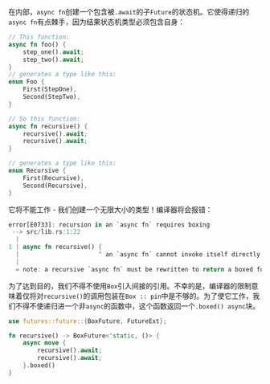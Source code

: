 在内部，`async fn`创建一个包含被`.await`的子`Future`的状态机。它使得递归的`async fn`有点棘手，因为结果状态机类型必须包含自身：

```rust
// This function:
async fn foo() {
    step_one().await;
    step_two().await;
}
// generates a type like this:
enum Foo {
    First(StepOne),
    Second(StepTwo),
}

// So this function:
async fn recursive() {
    recursive().await;
    recursive().await;
}

// generates a type like this:
enum Recursive {
    First(Recursive),
    Second(Recursive),
}
```

它将不能工作 - 我们创建一个无限大小的类型！编译器将会报错：

```rust
error[E0733]: recursion in an `async fn` requires boxing
 --> src/lib.rs:1:22
  |
1 | async fn recursive() {
  |                      ^ an `async fn` cannot invoke itself directly
  |
  = note: a recursive `async fn` must be rewritten to return a boxed future.
```

为了达到目的，我们不得不使用`Box`引入间接的引用。不幸的是，编译器的限制意味着仅将对`recursive()`的调用包装在`Box :: pin`中是不够的。为了使它工作，我们不得不使递归进一个非`async`的函数中，这个函数返回一个`.boxed() async`块。

```rust
use futures::future::{BoxFuture, FutureExt};

fn recursive() -> BoxFuture<'static, ()> {
    async move {
        recursive().await;
        recursive().await;
    }.boxed()
}
```

